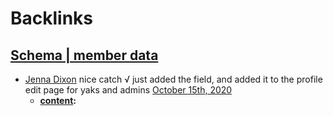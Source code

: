 
# Backlinks
## [Schema | member data](<Schema | member data.md>)
- [Jenna Dixon](<Jenna Dixon.md>) nice catch √ just added the field, and added it to the profile edit page for yaks and admins [October 15th, 2020](<October 15th, 2020.md>)
    - **[content](<content.md>):**

